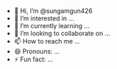 - 👋 Hi, I’m @sungamgun426
- 👀 I’m interested in ...
- 🌱 I’m currently learning ...
- 💞️ I’m looking to collaborate on ...
- 📫 How to reach me ...
- 😄 Pronouns: ...
- ⚡ Fun fact: ...

<!---
sungamgun426/sungamgun426 is a ✨ special ✨ repository because its `README.md` (this file) appears on your GitHub profile.
You can click the Preview link to take a look at your changes.
--->
